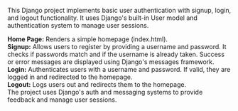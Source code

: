 This Django project implements basic user authentication with signup, login, and logout functionality. It uses Django's built-in User model and authentication system to manage user sessions.

**Home Page:** Renders a simple homepage (index.html).<br>
**Signup:** Allows users to register by providing a username and password. It checks if passwords match and if the username is already taken. Success or error messages are displayed using Django's messages framework.<br>
**Login:** Authenticates users with a username and password. If valid, they are logged in and redirected to the homepage.<br>
**Logout:** Logs users out and redirects them to the homepage.<br>
The project uses Django's auth and messaging systems to provide feedback and manage user sessions.
